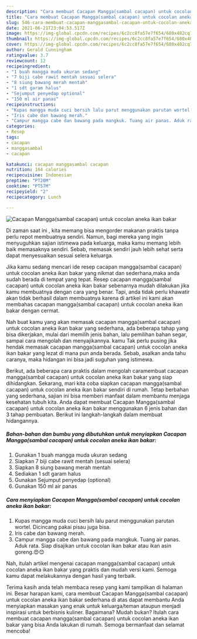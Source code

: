```yaml
---
description: "Cara membuat Cacapan Mangga(sambal cacapan) untuk cocolan aneka ikan bakar yang lezat dan Mudah Dibuat"
title: "Cara membuat Cacapan Mangga(sambal cacapan) untuk cocolan aneka ikan bakar yang lezat dan Mudah Dibuat"
slug: 546-cara-membuat-cacapan-manggasambal-cacapan-untuk-cocolan-aneka-ikan-bakar-yang-lezat-dan-mudah-dibuat
date: 2021-06-21T23:04:53.517Z
image: https://img-global.cpcdn.com/recipes/6c2cc8fa57e7f654/680x482cq70/cacapan-manggasambal-cacapan-untuk-cocolan-aneka-ikan-bakar-foto-resep-utama.jpg
thumbnail: https://img-global.cpcdn.com/recipes/6c2cc8fa57e7f654/680x482cq70/cacapan-manggasambal-cacapan-untuk-cocolan-aneka-ikan-bakar-foto-resep-utama.jpg
cover: https://img-global.cpcdn.com/recipes/6c2cc8fa57e7f654/680x482cq70/cacapan-manggasambal-cacapan-untuk-cocolan-aneka-ikan-bakar-foto-resep-utama.jpg
author: Gerald Cunningham
ratingvalue: 3.7
reviewcount: 12
recipeingredient:
- "1 buah mangga muda ukuran sedang"
- "7 biji cabe rawit mentah sesuai selera"
- "8 siung bawang merah mentah"
- "1 sdt garam halus"
- "Sejumput penyedap optional"
- "150 ml air panas"
recipeinstructions:
- "Kupas mangga muda cuci bersih lalu parut menggunakan parutan wortel. Dicincang pakai pisau juga bisa."
- "Iris cabe dan bawang merah."
- "Campur mangga cabe dan bawang pada mangkuk. Tuang air panas. Aduk rata. Siap disajikan untuk cocolan ikan bakar atau ikan asin goreng.😍😊"
categories:
- Resep
tags:
- cacapan
- manggasambal
- cacapan

katakunci: cacapan manggasambal cacapan 
nutrition: 164 calories
recipecuisine: Indonesian
preptime: "PT20M"
cooktime: "PT57M"
recipeyield: "2"
recipecategory: Lunch

---
```



![Cacapan Mangga(sambal cacapan) untuk cocolan aneka ikan bakar](https://img-global.cpcdn.com/recipes/6c2cc8fa57e7f654/680x482cq70/cacapan-manggasambal-cacapan-untuk-cocolan-aneka-ikan-bakar-foto-resep-utama.jpg)

Di zaman  saat ini , kita memang bisa mengorder makanan praktis tanpa perlu repot membuatnya sendiri. Namun, bagi mereka yang ingin menyuguhkan sajian istimewa pada keluarga, maka kamu memang lebih baik memasaknya sendiri. Sebab, memasak sendiri jauh lebih sehat serta dapat menyesuaikan sesuai selera keluarga.

Jika kamu sedang mencari ide resep cacapan mangga(sambal cacapan) untuk cocolan aneka ikan bakar yang nikmat dan sederhana,maka anda sudah berada di tempat yang tepat. Resep cacapan mangga(sambal cacapan) untuk cocolan aneka ikan bakar  sebenarnya mudah dilakukan jika kamu membuatnya dengan cara yang benar. Tapi, anda tidak perlu khawatir akan tidak berhasil dalam membuatnya 
karena di artikel ini kami akan membahas cacapan mangga(sambal cacapan) untuk cocolan aneka ikan bakar dengan cermat.  



Nah buat kamu yang akan memasak cacapan mangga(sambal cacapan) untuk cocolan aneka ikan bakar yang sederhana, ada beberapa tahap yang bisa dikerjakan, mulai dari memilih jenis bahan, lalu pemilihan bahan segar, sampai cara mengolah dan menyajikannya. kamu Tak perlu pusing jika hendak memasak cacapan mangga(sambal cacapan) untuk cocolan aneka ikan bakar yang lezat di mana pun anda berada. Sebab, asalkan anda  tahu caranya, maka hidangan ini bisa jadi suguhan yang istimewa.

Berikut, ada beberapa cara praktis  dalam mengolah caramembuat cacapan mangga(sambal cacapan) untuk cocolan aneka ikan bakar yang siap dihidangkan. Sekarang, mari kita coba siapkan cacapan mangga(sambal cacapan) untuk cocolan aneka ikan bakar sendiri di rumah. Tetap berbahan yang sederhana, sajian ini bisa memberi manfaat dalam membantu menjaga kesehatan tubuh kita. Anda dapat membuat Cacapan Mangga(sambal cacapan) untuk cocolan aneka ikan bakar menggunakan 6 jenis bahan dan 3 tahap pembuatan. Berikut ini langkah-langkah dalam membuat hidangannya.

<!--inarticleads1-->

##### Bahan-bahan dan bumbu yang dibutuhkan untuk menyiapkan Cacapan Mangga(sambal cacapan) untuk cocolan aneka ikan bakar:

1. Gunakan 1 buah mangga muda ukuran sedang
1. Siapkan 7 biji cabe rawit mentah (sesuai selera)
1. Siapkan 8 siung bawang merah mentah
1. Sediakan 1 sdt garam halus
1. Gunakan Sejumput penyedap (optional)
1. Gunakan 150 ml air panas




<!--inarticleads2-->

##### Cara menyiapkan Cacapan Mangga(sambal cacapan) untuk cocolan aneka ikan bakar:

1. Kupas mangga muda cuci bersih lalu parut menggunakan parutan wortel. Dicincang pakai pisau juga bisa.
1. Iris cabe dan bawang merah.
1. Campur mangga cabe dan bawang pada mangkuk. Tuang air panas. Aduk rata. Siap disajikan untuk cocolan ikan bakar atau ikan asin goreng.😍😊




Nah, itulah artikel mengenai  cacapan mangga(sambal cacapan) untuk cocolan aneka ikan bakar  yang praktis dan mudah versi kami. Semoga kamu dapat melakukannya dengan hasil yang terbaik. 

Terima kasih anda telah membaca resep yang kami tampilkan di halaman ini. Besar harapan kami, cara membuat  Cacapan Mangga(sambal cacapan) untuk cocolan aneka ikan bakar sederhana di atas dapat membantu Anda menyiapkan masakan yang enak untuk keluarga/teman ataupun menjadi inspirasi untuk berbisnis kuliner. Bagaimana? Mudah bukan? Itulah cara membuat cacapan mangga(sambal cacapan) untuk cocolan aneka ikan bakar yang bisa Anda lakukan di rumah. Semoga bermanfaat dan selamat mencoba!

